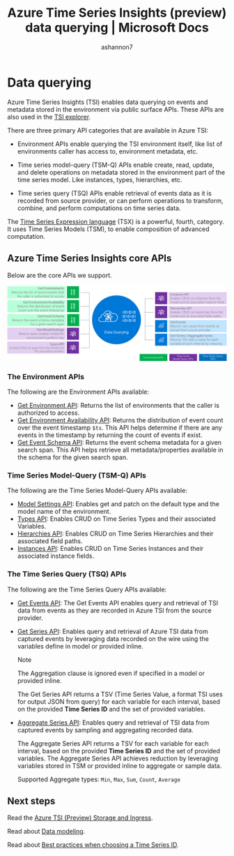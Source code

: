 ﻿---
title: Azure Time Series Insights (preview) data querying | Microsoft Docs
description: Azure Time Series Insights (preview) data querying
author: ashannon7
ms.author: anshan
ms.workload: big-data
manager: cshankar
ms.service: time-series-insights
services: time-series-insights
ms.topic: conceptual
ms.date: 12/04/2018
---

# Data querying

Azure Time Series Insights (TSI) enables data querying on events and metadata stored in the environment via public surface APIs. These APIs are also used in the [TSI explorer](./time-series-insights-update-explorer.md).

There are three primary API categories that are available in Azure TSI:

* Environment APIs enable querying the TSI environment itself, like list of environments caller has access to, environment metadata, etc.

* Time series model-query (TSM-Q) APIs enable create, read, update, and delete operations on metadata stored in the environment part of the time series model. Like instances, types, hierarchies, etc.

* Time series query (TSQ) APIs enable retrieval of events data as it is recorded from source provider, or can perform operations to transform, combine, and perform computations on time series data.

The [Time Series Expression language](https://docs.microsoft.com/rest/api/time-series-insights/preview-tsx) (TSX) is a powerful, fourth, category. It uses Time Series Models (TSM), to enable composition of advanced computation.

## Azure Time Series Insights core APIs

Below are the core APIs we support.

![tsq][1]

### The Environment APIs

The following are the Environment APIs available:

* [Get Environment API](https://docs.microsoft.com/rest/api/time-series-insights/preview-env#get-environments-api): Returns the list of environments that the caller is authorized to access.
* [Get Environment Availability API](https://docs.microsoft.com/rest/api/time-series-insights/preview-env#get-environment-availability-api): Returns the distribution of event count over the event timestamp `$ts`. This API helps determine if there are any events in the timestamp by returning the count of events if exist.
* [Get Event Schema API](https://docs.microsoft.com/rest/api/time-series-insights/preview-env#get-event-schema-api): Returns the event schema metadata for a given search span. This API helps retrieve all metadata/properties available in the schema for the given search span.

### Time Series Model-Query (TSM-Q) APIs

The following are the Time Series Model-Query APIs available:

* [Model Settings API](https://docs.microsoft.com/rest/api/time-series-insights/preview-model#model-settings-api): Enables get and patch on the default type and the model name of the environment.
* [Types API](https://docs.microsoft.com/rest/api/time-series-insights/preview-model#types-api): Enables CRUD on Time Series Types and their associated Variables.
* [Hierarchies API](https://docs.microsoft.com/rest/api/time-series-insights/preview-model#hierarchies-api): Enables CRUD on Time Series Hierarchies and their associated field paths.
* [Instances API](https://docs.microsoft.com/rest/api/time-series-insights/preview-model#instances-api): Enables CRUD on Time Series Instances and their associated instance fields.

### The Time Series Query (TSQ) APIs

The following are the Time Series Query APIs available:

* [Get Events API](https://docs.microsoft.com/rest/api/time-series-insights/preview-query#get-events-api): The Get Events API enables query and retrieval of TSI data from events as they are recorded in Azure TSI from the source provider.

* [Get Series API](https://docs.microsoft.com/rest/api/time-series-insights/preview-query#get-series-api): Enables query and retrieval of Azure TSI data from captured events by leveraging data recorded on the wire using the variables define in model or provided inline.

    >[!NOTE]
    > The Aggregation clause is ignored even if specified in a model or provided inline.

  The Get Series API returns a TSV (Time Series Value, a format TSI uses for output JSON from query) for each variable for each interval, based on the provided **Time Series ID** and the set of provided variables.

* [Aggregate Series API](https://docs.microsoft.com/rest/api/time-series-insights/preview-query#aggregate-series-api): Enables query and retrieval of TSI data from captured events by sampling and aggregating recorded data.

  The Aggregate Series API returns a TSV for each variable for each interval, based on the provided **Time Series ID** and the set of provided variables. The Aggregate Series API achieves reduction by leveraging variables stored in TSM or provided inline to aggregate or sample data.

  Supported Aggregate types: `Min`, `Max`, `Sum`, `Count`, `Average`

## Next steps

Read the [Azure TSI (Preview) Storage and Ingress](./time-series-insights-update-storage-ingress.md).

Read about [Data modeling](./time-series-insights-update-tsm.md).

Read about [Best practices when choosing a Time Series ID](./time-series-insights-update-how-to-id.md).

<!-- Images -->
[1]: media/v2-update-tsq/tsq.png
